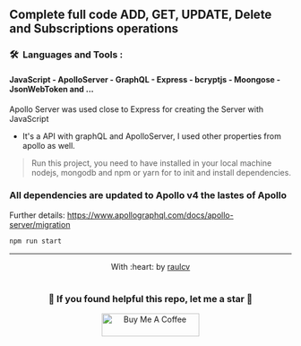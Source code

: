 ## Complete full code ADD, GET, UPDATE, Delete and Subscriptions operations

### 🛠 &nbsp;Languages and Tools :

#### JavaScript - ApolloServer - GraphQL - Express - bcryptjs - Moongose - JsonWebToken and ...
Apollo Server was used close to Express for creating the Server with JavaScript

- It's a API with graphQL and ApolloServer, I used other properties from apollo as well.
> Run this project, you need to have installed in your local machine nodejs, mongodb and npm or yarn for to init and install dependencies.

### All dependencies are updated to Apollo v4 the lastes of Apollo

Further details: https://www.apollographql.com/docs/apollo-server/migration

```bash
npm run start
```
------------------------------------------------------------------------
<p align="center">
	With :heart: by <a href="https://www.raulcv.com" target="_blank">raulcv</a>
</p>

#
<h3 align="center">🤗 If you found helpful this repo, let me a star 🐣</h3>
<p align="center">
<a href="https://www.buymeacoffee.com/iraulcv" target="_blank"><img src="https://cdn.buymeacoffee.com/buttons/default-orange.png" alt="Buy Me A Coffee" height="41" width="174"></a>
</p>
